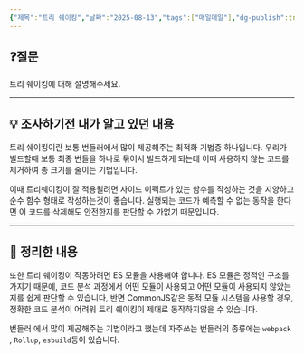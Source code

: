 ```yaml
---
{"제목":"트리 쉐이킹","날짜":"2025-08-13","tags":["매일메일"],"dg-publish":true,"permalink":"/매일메일/25년8월/트리 쉐이킹/","dgPassFrontmatter":true,"created":"2025-08-13T22:05:48.527+09:00","updated":"2025-08-13T22:11:14.848+09:00"}
---
```


## ❓질문

트리 쉐이킹에 대해 설명해주세요.

---
## 💡 조사하기전 내가 알고 있던 내용

트리 쉐이킹이란 보통 번들러에서 많이 제공해주는 최적화 기법중 하나입니다.
우리가 빌드할때 보통 최종 번들을 하나로 묶어서 빌드하게 되는데 이때 사용하지 않는 코드를 제거하여 총 크기를 줄이는 기법입니다.

이때 트리쉐이킹이 잘 적용될려면 사이드 이펙트가 있는 함수를 작성하는 것을 지양하고 순수 함수 형태로 작성하는것이 좋습니다. 실행되는 코드가 예측할 수 없는 동작을 한다면 이 코드를 삭제해도 안전한지를 판단할 수 가없기 때문입니다.

---
## 🏫 정리한 내용

또한 트리 쉐이킹이 작동하려면 ES 모듈을 사용해야 합니다. ES 모듈은 정적인 구조를 가지기 때문에, 코드 분석 과정에서 어떤 모듈이 사용되고 어떤 모듈이 사용되지 않았는지를 쉽게 판단할 수 있습니다, 반면 CommonJS같은 동적 모듈 시스템을 사용할 경우, 정확한 코드 분석이 어려워 트리 쉐이킹이 제대로 동작하지않을 수 있습니다.

번들러 에서 많이 제공해주는 기법이라고 했는데 자주쓰는 번들러의 종류에는 `webpack` , `Rollup`, `esbuild`등이 있습니다.
